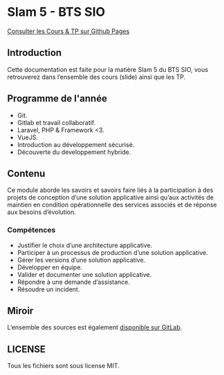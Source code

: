 # Slam 5 - BTS SIO

[Consulter les Cours & TP sur Github Pages](https://c4software.github.io/bts-sio/)

## Introduction

Cette documentation est faite pour la matière Slam 5 du BTS SIO, vous retrouverez dans l’ensemble des cours (slide) ainsi que les TP.

## Programme de l'année

- Git.
- Gitlab et travail collaboratif.
- Laravel, PHP & Framework <3.
- VueJS.
- Introduction au développement sécurisé.
- Découverte du developpement hybride.

## Contenu

Ce module aborde les savoirs et savoirs faire liés à la participation à des projets de conception d’une
solution applicative ainsi qu’aux activités de maintien en condition opérationnelle des services associés
et de réponse aux besoins d’évolution.

### Compétences

- Justifier le choix d’une architecture applicative.
- Participer à un processus de production d’une solution applicative.
- Gérer les versions d’une solution applicative.
- Développer en équipe.
- Valider et documenter une solution applicative.
- Répondre à une demande d’assistance.
- Résoudre un incident.

## Miroir

L’ensemble des sources est également [disponible sur GitLab](https://gitlab.com/bts-sio-chevrollier/slam5).

## LICENSE

Tous les fichiers sont sous license MIT.
